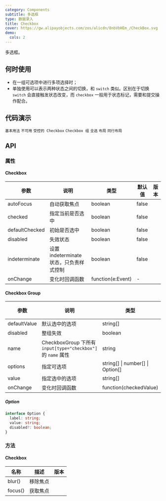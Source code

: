 ```yaml
---
category: Components
subtitle: 多选框
type: 数据录入
title: Checkbox
cover: https://gw.alipayobjects.com/zos/alicdn/8nbVbHEm_/CheckBox.svg
demo:
  cols: 2
---
```


多选框。

## 何时使用

- 在一组可选项中进行多项选择时；
- 单独使用可以表示两种状态之间的切换，和 `switch` 类似。区别在于切换 `switch` 会直接触发状态改变，而 `checkbox` 一般用于状态标记，需要和提交操作配合。

## 代码演示

<code src="./demo/basic.tsx">基本用法</code>
<code src="./demo/disabled.tsx">不可用</code>
<code src="./demo/controller.tsx">受控的 Checkbox</code>
<code src="./demo/group.tsx">Checkbox 组</code>
<code src="./demo/check-all.tsx">全选</code>
<code src="./demo/layout.tsx">布局</code>
<code src="./demo/debug-line.tsx">同行布局</code>

## API

### 属性

#### Checkbox

| 参数           | 说明                                    | 类型              | 默认值 | 版本 |
| -------------- | --------------------------------------- | ----------------- | ------ | ---- |
| autoFocus      | 自动获取焦点                            | boolean           | false  |      |
| checked        | 指定当前是否选中                        | boolean           | false  |      |
| defaultChecked | 初始是否选中                            | boolean           | false  |      |
| disabled       | 失效状态                                | boolean           | false  |      |
| indeterminate  | 设置 indeterminate 状态，只负责样式控制 | boolean           | false  |      |
| onChange       | 变化时回调函数                          | function(e:Event) | -      |      |

#### Checkbox Group

| 参数         | 说明                                                         | 类型                                | 默认值 | 版本 |
| ------------ | ------------------------------------------------------------ | ----------------------------------- | ------ | ---- |
| defaultValue | 默认选中的选项                                               | string\[]                           | \[]    |      |
| disabled     | 整组失效                                                     | boolean                             | false  |      |
| name         | CheckboxGroup 下所有 `input[type="checkbox"]` 的 `name` 属性 | string                              | -      |      |
| options      | 指定可选项                                                   | string\[] \| number\[] \| Option\[] | \[]    |      |
| value        | 指定选中的选项                                               | string\[]                           | \[]    |      |
| onChange     | 变化时回调函数                                               | function(checkedValue)              | -      |      |

##### Option

```typescript
interface Option {
  label: string;
  value: string;
  disabled?: boolean;
}
```

### 方法

#### Checkbox

| 名称    | 描述     | 版本 |
| ------- | -------- | ---- |
| blur()  | 移除焦点 |      |
| focus() | 获取焦点 |      |
